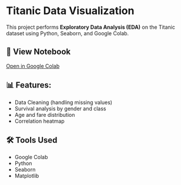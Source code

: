 # Titanic Data Visualization

This project performs **Exploratory Data Analysis (EDA)** on the Titanic dataset using Python, Seaborn, and Google Colab.

## 🔗 View Notebook

[Open in Google Colab](https://colab.research.google.com/github/Tejas676-debug/titanic-data-visualization/blob/main/Titanic_Visualization.ipynb)

## 📊 Features:
- Data Cleaning (handling missing values)
- Survival analysis by gender and class
- Age and fare distribution
- Correlation heatmap

## 🛠 Tools Used
- Google Colab
- Python
- Seaborn
- Matplotlib
